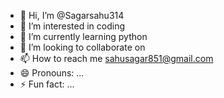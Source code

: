 - 👋 Hi, I’m @Sagarsahu314
- 👀 I’m interested in coding
- 🌱 I’m currently learning python
- 💞️ I’m looking to collaborate on 
- 📫 How to reach me sahusagar851@gmail.com
- 😄 Pronouns: ...
- ⚡ Fun fact: ...

<!---
Sagarsahu314/Sagarsahu314 is a ✨ special ✨ repository because its `README.md` (this file) appears on your GitHub profile.
You can click the Preview link to take a look at your changes.
--->

